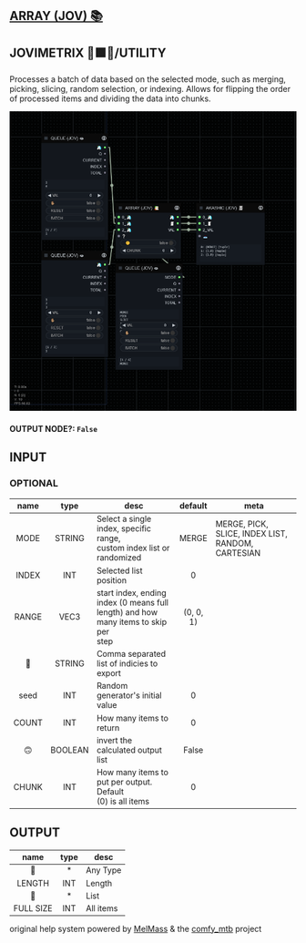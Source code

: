 ## [ARRAY (JOV) 📚](https://github.com/Amorano/Jovimetrix-examples/blob/master/node/ARRAY/ARRAY.md)

## JOVIMETRIX 🔺🟩🔵/UTILITY

Processes a batch of data based on the selected mode, such as merging, picking, slicing, random selection, or indexing. Allows for flipping the order of processed items and dividing the data into chunks.

![ARRAY](https://raw.githubusercontent.com/Amorano/Jovimetrix-examples/master/node/ARRAY/ARRAY.png)

#### OUTPUT NODE?: `False`

## INPUT

### OPTIONAL

name | type | desc | default | meta
:---:|:---:|---|:---:|---
MODE  |  STRING  | Select a single index, specific range,<br>custom index list or randomized | MERGE | MERGE, PICK, SLICE, INDEX LIST, RANDOM,<br>CARTESIAN
INDEX  |  INT  | Selected list position | 0 | 
RANGE  |  VEC3  | start index, ending index (0 means full<br>length) and how many items to skip per<br>step | (0, 0, 1) | 
📝  |  STRING  | Comma separated list of indicies to export |  | 
seed  |  INT  | Random generator's initial value | 0 | 
COUNT  |  INT  | How many items to return | 0 | 
🙃  |  BOOLEAN  | invert the calculated output list | False | 
CHUNK  |  INT  | How many items to put per output. Default<br>(0) is all items | 0 | 

## OUTPUT

name | type | desc
:---:|:---:|---
🦄  |  *  | Any Type 
LENGTH  |  INT  | Length 
🧾  |  *  | List 
FULL SIZE  |  INT  | All items 

original help system powered by [MelMass](https://github.com/melMass) & the [comfy_mtb](https://github.com/melMass/comfy_mtb) project